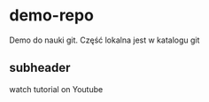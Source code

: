 # demo-repo
Demo do nauki git. Część lokalna jest w katalogu git
## subheader
watch tutorial on Youtube
